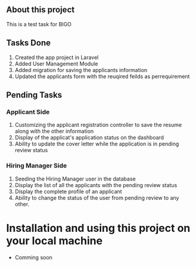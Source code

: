 
## About this project
This is a test task for BIGO 

## Tasks Done
 1. Created the app project in Laravel
 2. Added User Management Module 
 3. Added migration for saving the applicants information 
 4. Updated the applicants form with the reuqired feilds as perrequirement
## Pending Tasks
### Applicant Side
1. Customizing the applicant registration controller to save the resume along with the other information
2. Display of the applicat's application status on the dashboard
3. Ability to update the cover letter while the application is in pending review status
### Hiring Manager Side
1. Seeding the Hiring Manager user in the database
2. Display the list of all the applicants with the pending review status
3. Display the complete profile of an applicant
4. Ability to change the status of the user from pending review to any other. 


# Installation and using this project on your local machine
- Comming soon